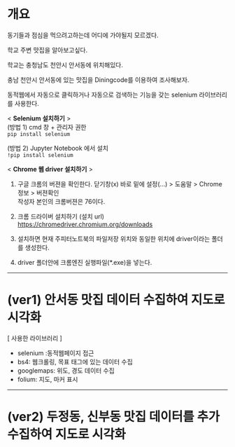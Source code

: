 # 개요

동기들과 점심을 먹으려고하는데 어디에 가야될지 모르겠다.

학교 주변 맛집을 알아보고싶다.

학교는 충청남도 천안시 안서동에 위치해있다.

충남 천안시 안서동에 있는 맛집을 Diningcode를 이용하여 조사해보자.


동적웹에서 자동으로 클릭하거나 자동으로 검색하는 기능을 갖는 selenium 라이브러리를 사용한다.

< **Selenium 설치하기** ><br>
(방법 1) cmd 창 + 관리자 권한<br>
`pip install selenium`<br>

(방법 2) Jupyter Notebook 에서 설치<br>
`!pip install selenium`<br>

< **Chrome 웹 driver 설치하기** >
1. 구글 크롬의 버젼을 확인한다. 
 닫기창(x) 바로 밑에 설정(...) > 도움말 > Chrome정보 > 버젼확인<br>
 작성자 본인의 크롬버젼은 76이다. <br>


2. 크롬 드라이버 설치하기
  (설치 url) https://chromedriver.chromium.org/downloads
  
  
3. 설치하면 현재 주피터노트북의 파일저장 위치와 동일한 위치에 driver이라는 폴더를 생성한다.

4. driver 폴더안에 크롬엔진 실행파일(*.exe)을 넣는다.

------------------------------

# (ver1) 안서동 맛집 데이터 수집하여 지도로 시각화

[ 사용한 라이브러리 ]

- selenium :동적웹페이지 접근
- bs4: 웹크롤링, 목표 태그에 있는 데이터 수집
- googlemaps: 위도, 경도 데이터 수집
- folium: 지도, 마커 표시

------------------------------
# (ver2) 두정동, 신부동 맛집 데이터를 추가 수집하여 지도로 시각화


